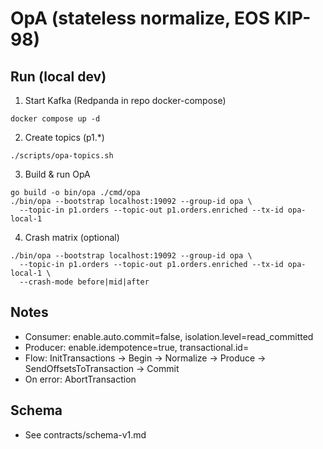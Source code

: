 # OpA (stateless normalize, EOS KIP-98)

## Run (local dev)

1. Start Kafka (Redpanda in repo docker-compose)
```
docker compose up -d
```

2. Create topics (p1.*)
```
./scripts/opa-topics.sh
```

3. Build & run OpA
```
go build -o bin/opa ./cmd/opa
./bin/opa --bootstrap localhost:19092 --group-id opa \
  --topic-in p1.orders --topic-out p1.orders.enriched --tx-id opa-local-1
```

4. Crash matrix (optional)
```
./bin/opa --bootstrap localhost:19092 --group-id opa \
  --topic-in p1.orders --topic-out p1.orders.enriched --tx-id opa-local-1 \
  --crash-mode before|mid|after
```

## Notes
- Consumer: enable.auto.commit=false, isolation.level=read_committed
- Producer: enable.idempotence=true, transactional.id=<tx>
- Flow: InitTransactions → Begin → Normalize → Produce → SendOffsetsToTransaction → Commit
- On error: AbortTransaction

## Schema
- See contracts/schema-v1.md

